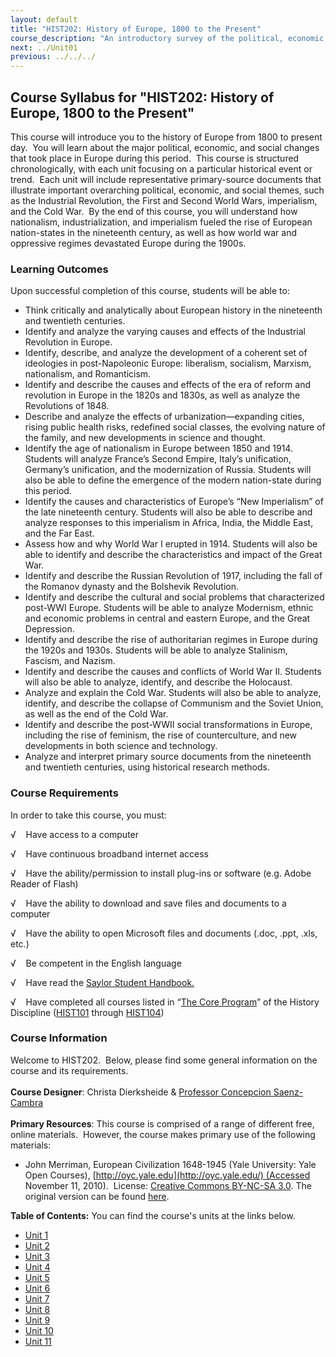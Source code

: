 ```yaml
---
layout: default
title: "HIST202: History of Europe, 1800 to the Present"
course_description: "An introductory survey of the political, economic, social, religious, and intellectual history of Europe, from the 1800s to the present, with particular emphasis on primary-source interpretation."
next: ../Unit01
previous: ../../../
---
```

Course Syllabus for "HIST202: History of Europe, 1800 to the Present"
---------------------------------------------------------------------

This course will introduce you to the history of Europe from 1800 to
present day.  You will learn about the major political, economic, and
social changes that took place in Europe during this period.  This
course is structured chronologically, with each unit focusing on a
particular historical event or trend.  Each unit will include
representative primary-source documents that illustrate important
overarching political, economic, and social themes, such as the
Industrial Revolution, the First and Second World Wars, imperialism, and
the Cold War.  By the end of this course, you will understand how
nationalism, industrialization, and imperialism fueled the rise of
European nation-states in the nineteenth century, as well as how world
war and oppressive regimes devastated Europe during the 1900s.

### Learning Outcomes

Upon successful completion of this course, students will be able to:  

-   Think critically and analytically about European history in the
    nineteenth and twentieth centuries.
-   Identify and analyze the varying causes and effects of the
    Industrial Revolution in Europe.
-   Identify, describe, and analyze the development of a coherent set of
    ideologies in post-Napoleonic Europe: liberalism, socialism,
    Marxism, nationalism, and Romanticism.
-   Identify and describe the causes and effects of the era of reform
    and revolution in Europe in the 1820s and 1830s, as well as analyze
    the Revolutions of 1848.
-   Describe and analyze the effects of urbanization—expanding cities,
    rising public health risks, redefined social classes, the evolving
    nature of the family, and new developments in science and thought.
-   Identify the age of nationalism in Europe between 1850 and 1914.
    Students will analyze France’s Second Empire, Italy’s unification,
    Germany’s unification, and the modernization of Russia. Students
    will also be able to define the emergence of the modern nation-state
    during this period.
-   Identify the causes and characteristics of Europe’s “New
    Imperialism” of the late nineteenth century. Students will also be
    able to describe and analyze responses to this imperialism in
    Africa, India, the Middle East, and the Far East.
-   Assess how and why World War I erupted in 1914. Students will also
    be able to identify and describe the characteristics and impact of
    the Great War.
-   Identify and describe the Russian Revolution of 1917, including the
    fall of the Romanov dynasty and the Bolshevik Revolution.
-   Identify and describe the cultural and social problems that
    characterized post-WWI Europe. Students will be able to analyze
    Modernism, ethnic and economic problems in central and eastern
    Europe, and the Great Depression.
-   Identify and describe the rise of authoritarian regimes in Europe
    during the 1920s and 1930s. Students will be able to analyze
    Stalinism, Fascism, and Nazism.
-   Identify and describe the causes and conflicts of World War II.
    Students will also be able to analyze, identify, and describe the
    Holocaust.
-   Analyze and explain the Cold War. Students will also be able to
    analyze, identify, and describe the collapse of Communism and the
    Soviet Union, as well as the end of the Cold War.
-   Identify and describe the post-WWII social transformations in
    Europe, including the rise of feminism, the rise of counterculture,
    and new developments in both science and technology.
-   Analyze and interpret primary source documents from the nineteenth
    and twentieth centuries, using historical research methods.

### Course Requirements

In order to take this course, you must:  
  
 <span dir="LTR">√    Have access to a computer</span>  
  
 <span dir="LTR">√    Have continuous broadband internet access</span>  
  
 <span dir="LTR">√    Have the ability/permission to install plug-ins or
software (e.g. Adobe Reader of Flash)</span>  
  
 <span dir="LTR">√    Have the ability to download and save files and
documents to a computer</span>  
  
 <span dir="LTR">√    Have the ability to open Microsoft files and
documents (.doc, .ppt, .xls, etc.)</span>  
  
 <span dir="LTR">√    Be competent in the English language</span>  
  
 √    Have read the [Saylor Student
Handbook.](http://www.saylor.org/site/wp-content/uploads/2012/05/Saylor-StudentHandbook.pdf)  
  
 <span dir="LTR">√    Have completed all courses listed in “[The Core
Program](http://www.saylor.org/majors/history/)” of the History
Discipline ([HIST101](http://www.saylor.org/courses/hist101/) through
[HIST104](http://www.saylor.org/courses/hist104/))</span>

### Course Information

Welcome to HIST202.  Below, please find some general information on the
course and its requirements.  
    
 **Course Designer**: Christa Dierksheide & [Professor Concepcion
Saenz-Cambra](http://www.saylor.org/faculty-o-t/#ProfessorConcepcionSaenzCambra)  
    
 **Primary Resources**: This course is comprised of a range of different
free, online materials.  However, the course makes primary use of the
following materials:

-   John Merriman, European Civilization 1648-1945 (Yale University:
    Yale Open Courses),
    [http://oyc.yale.edu](http://oyc.yale.edu/) (Accessed November 11,
    2010).  License: [Creative Commons BY-NC-SA
    3.0](http://creativecommons.org/licenses/by-nc-sa/3.0/us/). The
    original version can be found
    [here](http://oyc.yale.edu/history/hist-202#overview).

**Table of Contents:** You can find the course's units at the links below.

- [Unit 1](https://legacy.saylor.org/hist202/Unit01/)
- [Unit 2](https://legacy.saylor.org/hist202/Unit02/)
- [Unit 3](https://legacy.saylor.org/hist202/Unit03/)
- [Unit 4](https://legacy.saylor.org/hist202/Unit04/)
- [Unit 5](https://legacy.saylor.org/hist202/Unit05/)
- [Unit 6](https://legacy.saylor.org/hist202/Unit06/)
- [Unit 7](https://legacy.saylor.org/hist202/Unit07/)
- [Unit 8](https://legacy.saylor.org/hist202/Unit08/)
- [Unit 9](https://legacy.saylor.org/hist202/Unit09/)
- [Unit 10](https://legacy.saylor.org/hist202/Unit10/)
- [Unit 11](https://legacy.saylor.org/hist202/Unit11/)
